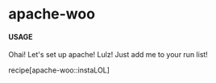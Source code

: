 # apache-woo

#### USAGE

Ohai! Let's set up apache! Lulz!
Just add me to your run list!

recipe[apache-woo::instaLOL]
